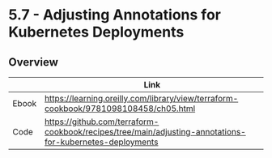 # 5.7 - Adjusting Annotations for Kubernetes Deployments

## Overview

|       | Link                                                                                 |
|-------|--------------------------------------------------------------------------------------|
| Ebook | https://learning.oreilly.com/library/view/terraform-cookbook/9781098108458/ch05.html |
| Code  | https://github.com/terraform-cookbook/recipes/tree/main/adjusting-annotations-for-kubernetes-deployments                   |
